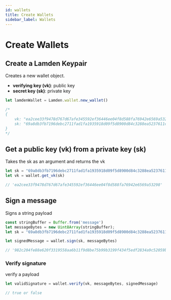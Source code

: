 ```yaml
---
id: wallets
title: Create Wallets
sidebar_label: Wallets
---
```


# Create Wallets

## Create a Lamden Keypair
Creates a new wallet object.
- **verifying key (vk)**: public key
- **secret key (sk)**: private key
```javascript
let lamdenWallet = Lamden.wallet.new_wallet()

/*
{
    vk: "ea2cee33f9478d767d67afe345592ef36446ee04f8d588fa76942e6569a53298",
    sk: "69a8db3fb7196debc2711fad1fa1935918d09f5d8900d84c3288ea5237611c03"
}
*/
```

## Get a public key (vk) from a private key (sk)
Takes the sk as an argument and returns the vk
```javascript
let sk = "69a8db3fb7196debc2711fad1fa1935918d09f5d8900d84c3288ea5237611c03"
let vk = wallet.get_vk(sk) 

// 'ea2cee33f9478d767d67afe345592ef36446ee04f8d588fa76942e6569a53298'

```

## Sign a message
Signs a string payload
```javascript
const stringBuffer = Buffer.from('message')
let messageBytes = new Uint8Array(stringBuffer);
let sk = "69a8db3fb7196debc2711fad1fa1935918d09f5d8900d84c3288ea5237611c03"

let signedMessage = wallet.sign(sk, messageBytes)

// '982c204fe88e620f3319558aa6b11f9d8be75b99b3199f434f5edf2834a9c52059ba4ea3d623ac1d550170e532e919c364aad1333f757f8f22e0355cb1dd8c09'
```

### Verify signature
verify a payload
```javascript
let validSignature = wallet.verify(vk, messageBytes, signedMessage)

// true or false
```